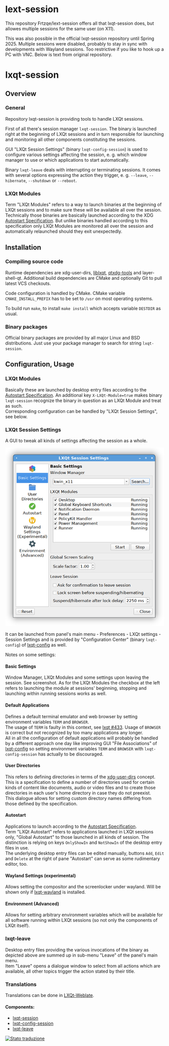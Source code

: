 # lext-session
This repository Frtzqe/lext-session offers all that lxqt-session does, but allowes multiple sessions for the same user (on X11). 

This was also possible in the official lxqt-session repository until Spring 2025. Multiple sessions were disabled, probably to stay in sync with developments with Wayland sessions. Too restrictive if you like to hook up a PC with VNC. Below is text from original repository.

# lxqt-session

## Overview

### General

Repository lxqt-session is providing tools to handle LXQt sessions.

First of all there's session manager `lxqt-session`. The binary is launched right at the beginning of LXQt sessions and in turn responsible for launching and monitoring all other components constituting the sessions.  

GUI "LXQt Session Settings" (binary `lxqt-config-session`) is used to configure various settings affecting the session, e. g. which window manager to use or which applications to start automatically.  

Binary `lxqt-leave` deals with interrupting or terminating sessions. It comes with several options expressing the action they trigger, e. g. `--leave`, `--hibernate`, `--shutdown` or `--reboot`.  

### LXQt Modules

Term "LXQt Modules" refers to a way to launch binaries at the beginning of LXQt sessions and to make sure these will be available all over the session.  
Technically those binaries are basically launched according to the XDG [Autostart Specification](https://www.freedesktop.org/wiki/Specifications/autostart-spec/). But unlike binaries handled according to this specification only LXQt Modules are monitored all over the session and automatically relaunched should they exit unexpectedly.  

## Installation

### Compiling source code

Runtime dependencies are xdg-user-dirs, [liblxqt](https://github.com/lxqt/liblxqt), [qtxdg-tools](https://github.com/lxqt/qtxdg-tools) and layer-shell-qt.
Additional build dependencies are CMake and optionally Git to pull latest VCS checkouts.

Code configuration is handled by CMake. CMake variable `CMAKE_INSTALL_PREFIX` has to be set to `/usr` on most operating systems.  

To build run `make`, to install `make install` which accepts variable `DESTDIR` as usual.  

### Binary packages

Official binary packages are provided by all major Linux and BSD distributions. Just use your package manager to search for string `lxqt-session`.

## Configuration, Usage

### LXQt Modules

Basically these are launched by desktop entry files according to the [Autostart Specification](https://www.freedesktop.org/wiki/Specifications/autostart-spec/). An additional key `X-LXQt-Module=true` makes binary `lxqt-session` recognize the binary in question as an LXQt Module and treat as such.  
Corresponding configuration can be handled by "LXQt Session Settings", see below.  

### LXQt Session Settings

A GUI to tweak all kinds of settings affecting the session as a whole.

![lxqt-config-session](lxqt-config-session.png)

It can be launched from panel's main menu - Preferences - LXQt settings - Session Settings and is provided by "Configuration Center" (binary `lxqt-config`) of [lxqt-config](https://github.com/lxqt/lxqt-config) as well.  

Notes on some settings:

#### Basic Settings
Window Manager, LXQt Modules and some settings upon leaving the session. See screenshot. As for the LXQt Modules the checkbox at the left refers to launching the module at sessions' beginning, stopping and launching within running sessions works as well.  

#### Default Applications
Defines a default terminal emulator and web browser by setting environment variables `TERM` and `BROWSER`.  
The usage of `TERM` is faulty in this context, see [lxqt #433](https://github.com/lxqt/lxqt/issues/433). Usage of `BROWSER` is correct but not recognized by too many applications any longer.  
All in all the configuration of default applications will probably be handled by a different approach one day like improving GUI "File Associations" of [lxqt-config](https://github.com/lxqt/lxqt-config) so setting environment variables `TERM` and `BROWSER` with `lxqt-config-session` has actually to be discouraged.  

#### User Directories
This refers to defining directories in terms of the [xdg-user-dirs](https://www.freedesktop.org/wiki/Software/xdg-user-dirs/) concept. This is a specification to define a number of directories used for certain kinds of content like documents, audio or video files and to create those directories in each user's home directory in case they do not preexist.  
This dialogue allows for setting custom directory names differing from those defined by the specification.  

#### Autostart
Applications to launch according to the [Autostart Specification](https://www.freedesktop.org/wiki/Specifications/autostart-spec/).  
Term "LXQt Autostart" refers to applications launched in LXQt sessions only, "Global Autostart" to those launched in all kinds of session. The distinction is relying on keys `OnlyShowIn` and `NotShowIn` of the desktop entry files in use.  
The underlying desktop entry files can be edited manually, buttons `Add`, `Edit` and `Delete` at the right of pane "Autostart" can serve as some rudimentary editor, too.  

#### Wayland Settings (experimental)

Allows setting the compositor and the screenlocker under wayland. Will be shown only if [lxqt-wayland](https://github.com/lxqt/lxqt-wayland/) is installed.

#### Environment (Advanced)
Allows for setting arbitrary environment variables which will be available for all software running within LXQt sessions (so not only the components of LXQt itself).

### lxqt-leave

Desktop entry files providing the various invocations of the binary as depicted above are summed up in sub-menu "Leave" of the panel's main menu.  
Item "Leave" opens a dialogue window to select from all actions which are available, all other topics trigger the action stated by their title.  

### Translations

Translations can be done in [LXQt-Weblate](https://translate.lxqt-project.org/projects/lxqt-configuration/).

#### Components:

* [lxqt-session](https://translate.lxqt-project.org/projects/lxqt-configuration/lxqt-session)
* [lxqt-config-session](https://translate.lxqt-project.org/projects/lxqt-configuration/lxqt-config-session)
* [lxqt-leave](https://translate.lxqt-project.org/projects/lxqt-configuration/lxqt-config-leave)

<a href="https://translate.lxqt-project.org/projects/lxqt-configuration/">
<img src="https://translate.lxqt-project.org/widgets/lxqt-configuration/-/lxqt-config-session/multi-auto.svg" alt="Stato traduzione" />
</a>
